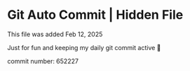 # Git Auto Commit | Hidden File

This file was added Feb 12, 2025

Just for fun and keeping my daily git commit active 🤪

commit number: 652227
